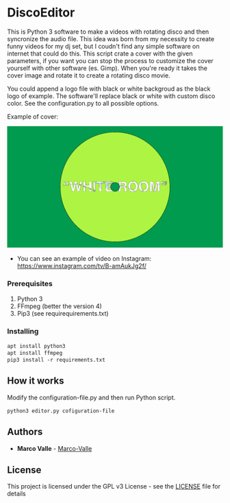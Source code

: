 # DiscoEditor
This is Python 3 software to make a videos with rotating disco and then syncronize the audio file.
This idea was born from my necessity to create funny videos for my dj set, but I coudn't find any simple software on internet that could do this.
This script crate a cover with the given parameters, if you want you can stop the process to customize the cover yourself with other software (es. Gimp). When you're ready it takes the cover image and rotate it to create a rotating disco movie.

You could append a logo file with black or white backgroud as the black logo of example. The software'll replace black or white with custom disco color. See the configuration.py to all possible options.



Example of cover:

![Example of cover](https://github.com/Marco-Valle/DiscoEditor/blob/master/cover.png)

* You can see an example of video on Instagram:
https://www.instagram.com/tv/B-amAukJg2f/


### Prerequisites

1) Python 3
2) FFmpeg (better the version 4)
3) Pip3 (see requirequirements.txt)


### Installing

```
apt install python3
apt install ffmpeg
pip3 install -r requirements.txt 
```

## How it works

Modify the configuration-file.py and then run Python script.

```
python3 editor.py cofiguration-file
```

## Authors

* **Marco Valle** - [Marco-Valle](https://github.com/Marco-Valle)

## License

This project is licensed under the GPL v3 License - see the [LICENSE](LICENSE) file for details
